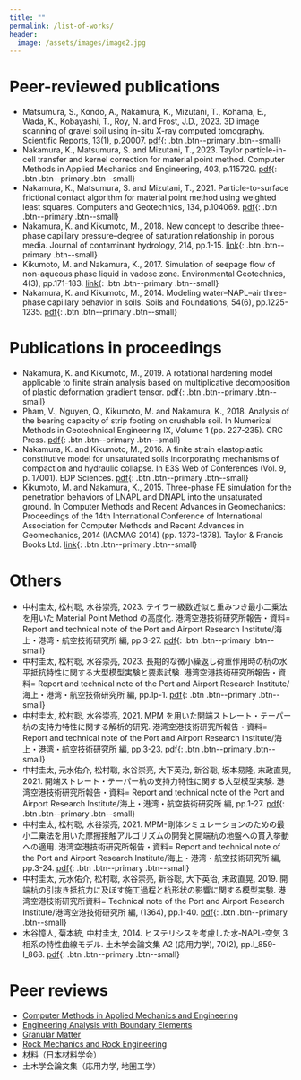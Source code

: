 ```yaml
---
title: ""
permalink: /list-of-works/
header:
  image: /assets/images/image2.jpg
---
```


# Peer-reviewed publications
* Matsumura, S., Kondo, A., Nakamura, K., Mizutani, T., Kohama, E., Wada, K., Kobayashi, T., Roy, N. and Frost, J.D., 2023. 3D image scanning of gravel soil using in-situ X-ray computed tomography. Scientific Reports, 13(1), p.20007. [pdf](https://www.nature.com/articles/s41598-023-46772-y.pdf){: .btn .btn--primary .btn--small}
* Nakamura, K., Matsumura, S. and Mizutani, T., 2023. Taylor particle-in-cell transfer and kernel correction for material point method. Computer Methods in Applied Mechanics and Engineering, 403, p.115720. [pdf](https://www.sciencedirect.com/science/article/pii/S0045782522006752/pdf){: .btn .btn--primary .btn--small}
* Nakamura, K., Matsumura, S. and Mizutani, T., 2021. Particle-to-surface frictional contact algorithm for material point method using weighted least squares. Computers and Geotechnics, 134, p.104069. [pdf](https://www.sciencedirect.com/science/article/pii/S0266352X21000732/pdf){: .btn .btn--primary .btn--small}
* Nakamura, K. and Kikumoto, M., 2018. New concept to describe three-phase capillary pressure–degree of saturation relationship in porous media. Journal of contaminant hydrology, 214, pp.1-15. [link](https://doi.org/10.1016/j.jconhyd.2018.03.008){: .btn .btn--primary .btn--small}
* Kikumoto, M. and Nakamura, K., 2017. Simulation of seepage flow of non-aqueous phase liquid in vadose zone. Environmental Geotechnics, 4(3), pp.171-183. [link](https://doi.org/10.1680/jenge.15.00011){: .btn .btn--primary .btn--small}
* Nakamura, K. and Kikumoto, M., 2014. Modeling water–NAPL–air three-phase capillary behavior in soils. Soils and Foundations, 54(6), pp.1225-1235. [pdf](https://www.sciencedirect.com/science/article/pii/S0038080614001334/pdf){: .btn .btn--primary .btn--small}

# Publications in proceedings

* Nakamura, K. and Kikumoto, M., 2019. A rotational hardening model applicable to finite strain analysis based on multiplicative decomposition of plastic deformation gradient tensor. [pdf](https://yo-1.ct.ntust.edu.tw:8887/tgssp/file/16ARC/file/TC103-009_JGS-077.pdf){: .btn .btn--primary .btn--small}
* Pham, V., Nguyen, Q., Kikumoto, M. and Nakamura, K., 2018. Analysis of the bearing capacity of strip footing on crushable soil. In Numerical Methods in Geotechnical Engineering IX, Volume 1 (pp. 227-235). CRC Press. [pdf](https://www.researchgate.net/profile/Mamoru-Kikumoto/publication/333953329_Analysis_of_the_bearing_capacity_of_strip_footing_on_crushable_soil/links/64664d4e66b4cb4f73bc9602/Analysis-of-the-bearing-capacity-of-strip-footing-on-crushable-soil.pdf){: .btn .btn--primary .btn--small}
* Nakamura, K. and Kikumoto, M., 2016. A finite strain elastoplastic constitutive model for unsaturated soils incorporating mechanisms of compaction and hydraulic collapse. In E3S Web of Conferences (Vol. 9, p. 17001). EDP Sciences. [pdf](https://www.researchgate.net/publication/308038797_A_finite_strain_elastoplastic_constitutive_model_for_unsaturated_soils_incorporating_mechanisms_of_compaction_and_hydraulic_collapse/fulltext/57d8079508ae601b39af8f03/A-finite-strain-elastoplastic-constitutive-model-for-unsaturated-soils-incorporating-mechanisms-of-compaction-and-hydraulic-collapse.pdf){: .btn .btn--primary .btn--small}
* Kikumoto, M. and Nakamura, K., 2015. Three-phase FE simulation for the penetration behaviors of LNAPL and DNAPL into the unsaturated ground. In Computer Methods and Recent Advances in Geomechanics: Proceedings of the 14th International Conference of International Association for Computer Methods and Recent Advances in Geomechanics, 2014 (IACMAG 2014) (pp. 1373-1378). Taylor & Francis Books Ltd. [link](https://www.proquest.com/openview/a2202106d2a13f6d94fe9f49e0ebd3d4/1?pq-origsite=gscholar&cbl=2069212){: .btn .btn--primary .btn--small}

# Others

* 中村圭太, 松村聡, 水谷崇亮, 2023. テイラー級数近似と重みつき最小二乗法を用いた Material Point Method の高度化. 港湾空港技術研究所報告・資料= Report and technical note of the Port and Airport Research Institute/海上・港湾・航空技術研究所 編, pp.3-27. [pdf](https://www.pari.go.jp/PDF/REPORT62-2-1text.pdf){: .btn .btn--primary .btn--small}
* 中村圭太, 松村聡, 水谷崇亮, 2023. 長期的な微小繰返し荷重作用時の杭の水平抵抗特性に関する大型模型実験と要素試験. 港湾空港技術研究所報告・資料= Report and technical note of the Port and Airport Research Institute/海上・港湾・航空技術研究所 編, pp.1p-1. [pdf](https://www.pari.go.jp/PDF/TECHNICALNOTE1408.pdf){: .btn .btn--primary .btn--small}
* 中村圭太, 松村聡, 水谷崇亮, 2021. MPM を用いた開端ストレート・テーパー杭の支持力特性に関する解析的研究. 港湾空港技術研究所報告・資料= Report and technical note of the Port and Airport Research Institute/海上・港湾・航空技術研究所 編, pp.3-23. [pdf](https://www.pari.go.jp/PDF/REPORT60-3-2.pdf){: .btn .btn--primary .btn--small}
* 中村圭太, 元水佑介, 松村聡, 水谷崇亮, 大下英治, 新谷聡, 坂本易隆, 末政直晃, 2021. 開端ストレート・テーパー杭の支持力特性に関する大型模型実験. 港湾空港技術研究所報告・資料= Report and technical note of the Port and Airport Research Institute/海上・港湾・航空技術研究所 編, pp.1-27. [pdf](https://www.pari.go.jp/PDF/TECHNICALNOTE1391.pdf){: .btn .btn--primary .btn--small}
* 中村圭太, 松村聡, 水谷崇亮, 2021. MPM-剛体シミュレーションのための最小二乗法を用いた摩擦接触アルゴリズムの開発と開端杭の地盤への貫入挙動への適用. 港湾空港技術研究所報告・資料= Report and technical note of the Port and Airport Research Institute/海上・港湾・航空技術研究所 編, pp.3-24. [pdf](https://www.pari.go.jp/PDF/REPORT60-1-7.pdf){: .btn .btn--primary .btn--small}
* 中村圭太, 元水佑介, 松村聡, 水谷崇亮, 新谷聡, 大下英治, 末政直晃, 2019. 開端杭の引抜き抵抗力に及ぼす施工過程と杭形状の影響に関する模型実験. 港湾空港技術研究所資料= Technical note of the Port and Airport Research Institute/港湾空港技術研究所 編, (1364), pp.1-40. [pdf](https://www.pari.go.jp/PDF/TECHNICALNOTE1364.pdf){: .btn .btn--primary .btn--small}
* 木谷憶人, 菊本統, 中村圭太, 2014. ヒステリシスを考慮した水‐NAPL‐空気 3 相系の特性曲線モデル. 土木学会論文集 A2 (応用力学), 70(2), pp.I_859-I_868. [pdf](https://www.jstage.jst.go.jp/article/jscejam/70/2/70_I_859/_pdf/-char/ja){: .btn .btn--primary .btn--small}

# Peer reviews

* [Computer Methods in Applied Mechanics and Engineering](https://www.sciencedirect.com/journal/computer-methods-in-applied-mechanics-and-engineering)
* [Engineering Analysis with Boundary Elements](https://www.sciencedirect.com/journal/engineering-analysis-with-boundary-elements)
* [Granular Matter](https://www.springer.com/journal/10035)
* [Rock Mechanics and Rock Engineering](https://www.springer.com/journal/603)
* 材料（日本材料学会）
* 土木学会論文集（応用力学, 地圏工学）
